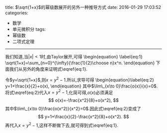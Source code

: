 title: $\sqrt{1+x}$的幂级数展开的另外一种推导方式
date: 2016-01-29 17:03:52
categories:
- 数学
- 单元微积分
tags:
- 幂级数
- 二项式定理

---
我们知道,当$|x|<1$时,由Taylor展开,可得
\begin{equation}
  \label{eq:1}
  \sqrt{1+x}=\sum\_{n=0}^{\infty}{\frac{1}{2}\choose n}x^n.
\end{equation}
下面我们从另外的角度来证明式\eqref{eq:1}.

令$y=\sqrt{1+x}$,则$x=y^2-1$.所以,求导可得
\begin{equation}\label{eq:2}
y=1+\frac{x}{2}+o(x),
\end{equation}
其中$\lim\_{x\to 0}\frac{o(x)}{x}=0$.将式\eqref{eq:2}代入$x=y^2-1$,化简可得,$o(x)$必须满足
$$
o(x)=-\frac{x^2}{8}+o(x^2),
$$
其中$\lim\_{x\to 0}\frac{o(x^2)}{x^2}=0$.因此式\eqref{eq:2}变成了
$$
y=1+\frac{x}{2}-\frac{x^2}{8}+o(x^2).
$$
再代入$x=y^2-1$,这样不断做下去,就可得到式\eqref{eq:1}.
